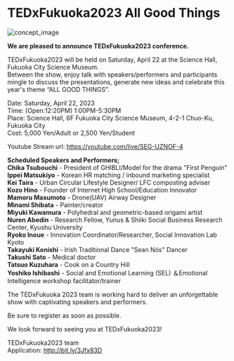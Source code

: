 # TEDxFukuoka2023 All Good Things

![concept_image](/images/components/concept-image.webp)

**We are pleased to announce TEDxFukuoka2023 conference.**



TEDxFukuoka2023 will be held on Saturday, April 22 at the Science Hall, Fukuoka City Science Museum.  
Between the show, enjoy talk with speakers/performers and participants mingle to discuss the presentations, generate new ideas and celebrate this year's theme “ALL GOOD THINGS”.

Date: Saturday, April 22, 2023  
Time: (Open:12:20PM) 1:00PM-5:30PM  
Place: Science Hall, 6F Fukuoka City Science Museum, 4-2-1 Chuo-Ku, Fukuoka City  
Cost: 5,000 Yen/Adult or 2,500 Yen/Student

Youtube Stream url: https://youtube.com/live/SEG-UZNOF-4

**Scheduled Speakers and Performers;**  
**Chika Tsubouchi** - President of GHIBLI/Model for the drama "First Penguin”  
**Ippei Matsukiyo** - Korean HR matching / inbound marketing specialist  
**Kei Taira** - Urban Circular Lifestyle Designer/ LFC composting adviser  
**Kozo Hino** - Founder of Internet High School/Education Innovator  
**Mamoru Masumoto** - Drone(UAV) Airway Designer  
**Minami Shibata** - Painter/creator  
**Miyuki Kawamura** - Polyhedral and geometric-based origami artist  
**Nuren Abedin** - Research Fellow, Yunus & Shiiki Social Business Research Center, Kyushu University  
**Ryoko Inoue** - Innovation Coordinator/Researcher, Social Innovation Lab Kyoto  
**Takayuki Konishi** - Irish Traditional Dance "Sean Nós" Dancer  
**Takushi Sato** - Medical doctor  
**Tatsuo Kuzuhara** - Cook on a Country Hill  
**Yoshiko Ishibashi** - Social and Emotional Learning (SEL) ＆Emotional Intelligence workshop facilitator/trainer

The TEDxFukuoka 2023 team is working hard to deliver an unforgettable show with captivating speakers and performers.

Be sure to register as soon as possible.

We look forward to seeing you at TEDxFukuoka2023!

TEDxFukuoka2023 team  
Application: http://bit.ly/3Jfx83D
